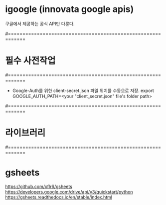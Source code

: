 # igoogle (innovata google apis)


구글에서 제공하는 공식 API만 다룬다.

#============================================================
# 필수 사전작업
#============================================================
- Google-Auth를 위한 client-secret.json 파일 위치를 수동으로 저장.
export GOOGLE_AUTH_PATH=<your "client_secret.json" file's folder path>


#============================================================
# 라이브러리
#============================================================

# gsheets
https://github.com/xflr6/gsheets
https://developers.google.com/drive/api/v3/quickstart/python
https://gsheets.readthedocs.io/en/stable/index.html
